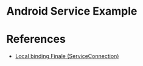 # Android Service Example

# References

- [Local binding Finale (ServiceConnection)
  ](https://www.youtube.com/watch?v=aEu8Rj8W-og&list=PLfuE3hOAeWhbm-_mNEbVdQuaac7Rd4TgZ&index=6)

